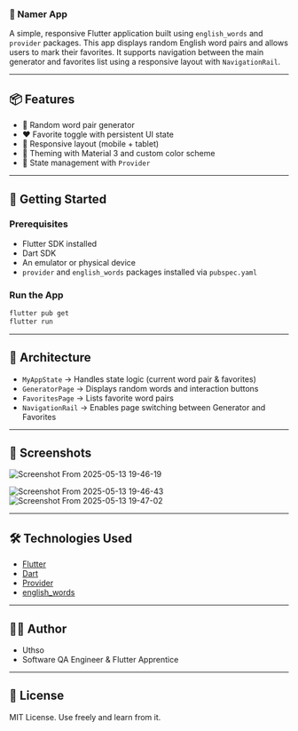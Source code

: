 ### 📛 Namer App

A simple, responsive Flutter application built using `english_words` and `provider` packages. This app displays random English word pairs and allows users to mark their favorites. It supports navigation between the main generator and favorites list using a responsive layout with `NavigationRail`.

---

## 📦 Features

* 🔀 Random word pair generator
* ❤️ Favorite toggle with persistent UI state
* 📱 Responsive layout (mobile + tablet)
* 🎨 Theming with Material 3 and custom color scheme
* 🧠 State management with `Provider`

---

## 🚀 Getting Started

### Prerequisites

* Flutter SDK installed
* Dart SDK
* An emulator or physical device
* `provider` and `english_words` packages installed via `pubspec.yaml`

### Run the App

```bash
flutter pub get
flutter run
```

---

## 🧠 Architecture

* `MyAppState` → Handles state logic (current word pair & favorites)
* `GeneratorPage` → Displays random words and interaction buttons
* `FavoritesPage` → Lists favorite word pairs
* `NavigationRail` → Enables page switching between Generator and Favorites

---

## 📸 Screenshots
![Screenshot From 2025-05-13 19-46-19](https://github.com/user-attachments/assets/13e9bb60-3dee-4ee4-b8a5-74e505adccf6)

![Screenshot From 2025-05-13 19-46-43](https://github.com/user-attachments/assets/506004db-f9d4-43d6-ab26-d5df4528efe2)
![Screenshot From 2025-05-13 19-47-02](https://github.com/user-attachments/assets/bcee39f6-852e-4388-bad9-c4dcf2709803)


---

## 🛠️ Technologies Used

* [Flutter](https://flutter.dev/)
* [Dart](https://dart.dev/)
* [Provider](https://pub.dev/packages/provider)
* [english\_words](https://pub.dev/packages/english_words)

---

## 🙋‍♂️ Author

* Uthso
* Software QA Engineer & Flutter Apprentice

---

## 📜 License

MIT License. Use freely and learn from it.
